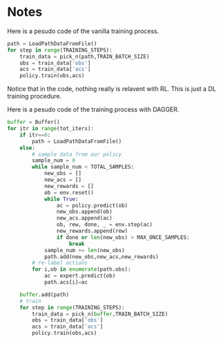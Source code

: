 # Notes

Here is a pesudo code of the vanilla training process.

```python
path = LoadPathDataFromFile()
for step in range(TRAINING_STEPS):
    train_data = pick_n(path,TRAIN_BATCH_SIZE)
    obs = train_data['obs']
    acs = train_data['acs']
    policy.train(obs,acs)
```

Notice that in the code, nothing really is relavent with RL. This is just a DL training procedure.

Here is a pesudo code of the training process with DAGGER.

```python
buffer = Buffer()
for itr in range(tot_iters):
    if itr==0:
        path = LoadPathDataFromFile()
    else:
        # sample data from our policy
        sample_num = 0
        while sample_num < TOTAL_SAMPLES:
            new_obs = []
            new_acs = []
            new_rewards = []
            ob = env.reset()
            while True:
                ac = policy.predict(ob)
                new_obs.append(ob)
                new_acs.append(ac)
                ob, rew, done, _ = env.step(ac)
                new_rewards.append(rew)
                if done or len(new_obs) > MAX_ONCE_SAMPLES:
                    break
            sample_num += len(new_obs)
            path.add(new_obs,new_acs,new_rewards)
        # re-label actions
        for i,ob in enumerate(path.obs):
            ac = expert.predict(ob)
            path.acs[i]=ac

    buffer.add(path)
    # train
    for step in range(TRAINING_STEPS):
        train_data = pick_n(buffer,TRAIN_BATCH_SIZE)
        obs = train_data['obs']
        acs = train_data['acs']
        policy.train(obs,acs)
```